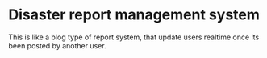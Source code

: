 # Disaster report management system
 This is like a blog type of report system, that update users realtime once its been posted by another user. 
